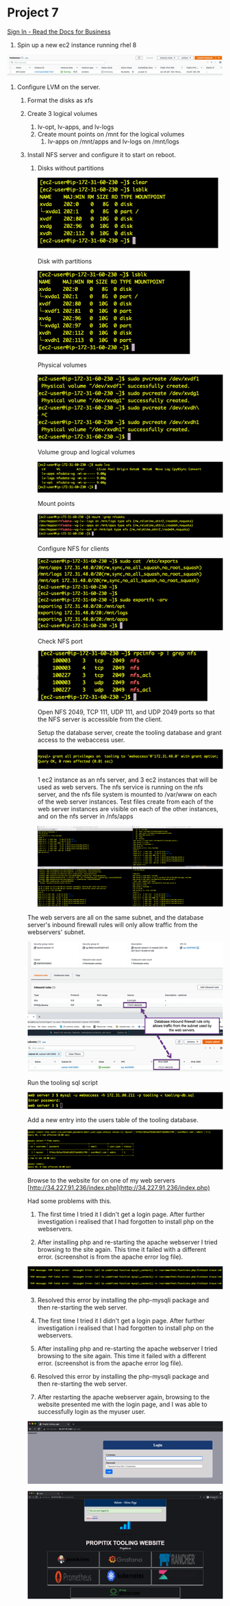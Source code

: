 # Project 7

[Sign In - Read the Docs for Business](https://professional-pbl.darey.io/en/latest/project7.html)

1. Spin up a new ec2 instance running rhel 8

![Project%207%20196716dc19f3441387088f9224dab2f1/Untitled.png](Project%207%20196716dc19f3441387088f9224dab2f1/Untitled.png)

1. Configure LVM on the server.
    1. Format the disks as xfs
    2. Create 3 logical volumes
        1. lv-opt, lv-apps, and lv-logs
        2. Create mount points on /mnt for the logical volumes
            1. lv-apps on /mnt/apps and lv-logs on /mnt/logs
    3. Install NFS server and configure it to start on reboot.
        1. Disks without partitions

            ![Project%207%20196716dc19f3441387088f9224dab2f1/Untitled%201.png](Project%207%20196716dc19f3441387088f9224dab2f1/Untitled%201.png)

            Disk with partitions

            ![Project%207%20196716dc19f3441387088f9224dab2f1/Untitled%202.png](Project%207%20196716dc19f3441387088f9224dab2f1/Untitled%202.png)

            Physical volumes

            ![Project%207%20196716dc19f3441387088f9224dab2f1/Untitled%203.png](Project%207%20196716dc19f3441387088f9224dab2f1/Untitled%203.png)

            Volume group and logical volumes

            ![Project%207%20196716dc19f3441387088f9224dab2f1/Untitled%204.png](Project%207%20196716dc19f3441387088f9224dab2f1/Untitled%204.png)

            Mount points

            ![Project%207%20196716dc19f3441387088f9224dab2f1/Untitled%205.png](Project%207%20196716dc19f3441387088f9224dab2f1/Untitled%205.png)

            Configure NFS for clients

            ![Project%207%20196716dc19f3441387088f9224dab2f1/Untitled%206.png](Project%207%20196716dc19f3441387088f9224dab2f1/Untitled%206.png)

            Check NFS port

            ![Project%207%20196716dc19f3441387088f9224dab2f1/Untitled%207.png](Project%207%20196716dc19f3441387088f9224dab2f1/Untitled%207.png)

            Open NFS 2049, TCP 111, UDP 111, and UDP 2049 ports so that the NFS server is accessible from the client.

            Setup the database server, create the tooling database and grant access to the webaccess user.

            ![Project%207%20196716dc19f3441387088f9224dab2f1/Untitled%208.png](Project%207%20196716dc19f3441387088f9224dab2f1/Untitled%208.png)

            1 ec2 instance as an nfs server, and 3 ec2 instances that will be used as web servers.
            The nfs service is running on the nfs server, and the nfs file system is mounted to /var/www on each of the web server instances. Test files create from each of the web server instances are visible on each of the other instances, and on the nfs server in /nfs/apps

            ![Project%207%20196716dc19f3441387088f9224dab2f1/Untitled%209.png](Project%207%20196716dc19f3441387088f9224dab2f1/Untitled%209.png)

        The web servers are all on the same subnet, and the database server's inbound firewall rules will only allow traffic from the webservers' subnet.

        ![Project%207%20196716dc19f3441387088f9224dab2f1/Untitled%2010.png](Project%207%20196716dc19f3441387088f9224dab2f1/Untitled%2010.png)

        Run the tooling sql script

        ![Project%207%20196716dc19f3441387088f9224dab2f1/Untitled%2011.png](Project%207%20196716dc19f3441387088f9224dab2f1/Untitled%2011.png)

        Add a new entry into the users table of the tooling database. 

        ![Project%207%20196716dc19f3441387088f9224dab2f1/Untitled%2012.png](Project%207%20196716dc19f3441387088f9224dab2f1/Untitled%2012.png)

        Browse to the website for on one of my web servers [http://34.227.91.236/index.php](http://34.227.91.236/index.php) 

        Had some problems with this.

        1. The first time I tried it I didn't get a login page. After further investigation i realised that I had forgotten to install php on the webservers.

        2. After installing php and re-starting the apache webserver I tried browsing to the site again. This time it failed with a different error. (screenshot is from the apache error log file).

        ![Project%207%20196716dc19f3441387088f9224dab2f1/Untitled%2013.png](Project%207%20196716dc19f3441387088f9224dab2f1/Untitled%2013.png)

        3. Resolved this error by installing the php-mysqli package and then re-starting the web server.

        1. The first time I tried it I didn't get a login page. After further investigation i realised that I had forgotten to install php on the webservers.
        2. After installing php and re-starting the apache webserver I tried browsing to the site again. This time it failed with a different error. (screenshot is from the apache error log file).
        3. Resolved this error by installing the php-mysqli package and then re-starting the web server.
        4. After restarting the apache webserver again, browsing to the website presented me 
        with the login page, and I was able to successfully login as the myuser user.

        ![Project%207%20196716dc19f3441387088f9224dab2f1/Untitled%2014.png](Project%207%20196716dc19f3441387088f9224dab2f1/Untitled%2014.png)

        ![Project%207%20196716dc19f3441387088f9224dab2f1/Untitled%2015.png](Project%207%20196716dc19f3441387088f9224dab2f1/Untitled%2015.png)
